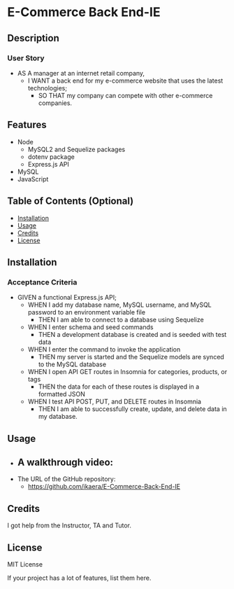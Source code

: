 # E-Commerce Back End-IE

## Description

### User Story

- AS A manager at an internet retail company,
  - I WANT a back end for my e-commerce website that uses the latest technologies;
    - SO THAT my company can compete with other e-commerce companies.

## Features

- Node
  - MySQL2 and Sequelize packages
  - dotenv package
  - Express.js API
- MySQL
- JavaScript

<!-- Provide a short description explaining the what, why, and how of your project. Use the following questions as a guide:

- What was your motivation?
- Why did you build this project? (Note: the answer is not "Because it was a homework assignment.")
- What problem does it solve?
- What did you learn? -->

## Table of Contents (Optional)

<!-- If your README is long, add a table of contents to make it easy for users to find what they need. -->

- [Installation](#installation)
- [Usage](#usage)
- [Credits](#credits)
- [License](#license)

## Installation

### Acceptance Criteria

- GIVEN a functional Express.js API;
  - WHEN I add my database name, MySQL username, and MySQL password to an environment variable file
    - THEN I am able to connect to a database using Sequelize
  - WHEN I enter schema and seed commands
    - THEN a development database is created and is seeded with test data
  - WHEN I enter the command to invoke the application
    - THEN my server is started and the Sequelize models are synced to the MySQL database
  - WHEN I open API GET routes in Insomnia for categories, products, or tags
    - THEN the data for each of these routes is displayed in a formatted JSON
  - WHEN I test API POST, PUT, and DELETE routes in Insomnia
    - THEN I am able to successfully create, update, and delete data in my database.

<!-- What are the steps required to install your project? Provide a step-by-step description of how to get the development environment running. -->

## Usage

- ## A walkthrough video:
- The URL of the GitHub repository:
  - https://github.com/ikaera/E-Commerce-Back-End-IE

<!-- Provide instructions and examples for use. Include screenshots as needed.

To add a screenshot, create an `assets/images` folder in your repository and upload your screenshot to it. Then, using the relative filepath, add it to your README using the following syntax:

    ```md
    ![alt text](assets/images/screenshot.png) -->
<!--
    ``` -->

## Credits

I got help from the Instructor, TA and Tutor.

<!-- List your collaborators, if any, with links to their GitHub profiles.

If you used any third-party assets that require attribution, list the creators with links to their primary web presence in this section.

If you followed tutorials, include links to those here as well. -->

## License

MIT License

<!-- Copyright (c) 2023 Irakli Eradze [IE]

The last section of a high-quality README file is the license. This lets other developers know what they can and cannot do with your project. If you need help choosing a license, refer to [https://choosealicense.com/](https://choosealicense.com/).

---

🏆 The previous sections are the bare minimum, and your project will ultimately determine the content of this document. You might also want to consider adding the following sections.

## Badges

![badmath](https://img.shields.io/github/languages/top/lernantino/badmath)

Badges aren't necessary, per se, but they demonstrate street cred. Badges let other developers know that you know what you're doing. Check out the badges hosted by [shields.io](https://shields.io/). You may not understand what they all represent now, but you will in time. -->

If your project has a lot of features, list them here.

<!-- ## How to Contribute

If you created an application or package and would like other developers to contribute it, you can include guidelines for how to do so. The [Contributor Covenant](https://www.contributor-covenant.org/) is an industry standard, but you can always write your own if you'd prefer.

## Tests -->
